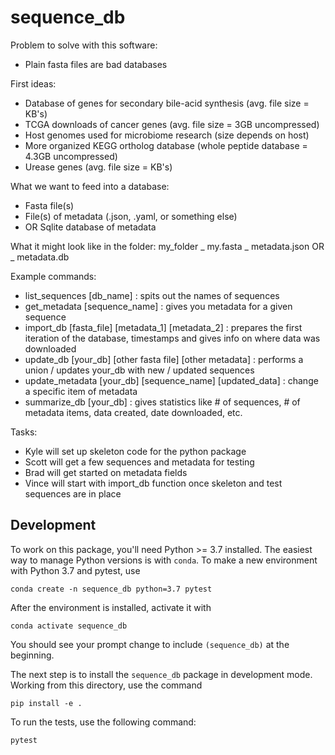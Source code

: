 # sequence_db

Problem to solve with this software:
* Plain fasta files are bad databases

First ideas:
* Database of genes for secondary bile-acid synthesis (avg. file size = KB's)
* TCGA downloads of cancer genes (avg. file size = 3GB uncompressed)
* Host genomes used for microbiome research (size depends on host)
* More organized KEGG ortholog database (whole peptide database = 4.3GB uncompressed)
* Urease genes (avg. file size = KB's)

What we want to feed into a database:
* Fasta file(s)
* File(s) of metadata (.json, .yaml, or something else)
* OR Sqlite database of metadata

What it might look like in the folder:
my_folder
  \_ my.fasta
  \_ metadata.json OR
  \_ metadata.db

Example commands:
* list_sequences [db_name] : spits out the names of sequences
* get_metadata [sequence_name] : gives you metadata for a given sequence
* import_db [fasta_file] [metadata_1] [metadata_2] : prepares the first iteration of the database, timestamps and gives info on where data was downloaded
* update_db [your_db] [other fasta file] [other metadata] : performs a union / updates your_db with new / updated sequences
* update_metadata [your_db] [sequence_name] [updated_data] : change a specific item of metadata
* summarize_db [your_db] : gives statistics like # of sequences, # of metadata items, data created, date downloaded, etc.

Tasks:
* Kyle will set up skeleton code for the python package
* Scott will get a few sequences and metadata for testing
* Brad will get started on metadata fields
* Vince will start with import_db function once skeleton and test sequences are in place

## Development

To work on this package, you'll need Python >= 3.7 installed. The
easiest way to manage Python versions is with `conda`. To make a new
environment with Python 3.7 and pytest, use

    conda create -n sequence_db python=3.7 pytest

After the environment is installed, activate it with

    conda activate sequence_db

You should see your prompt change to include `(sequence_db)` at the
beginning.

The next step is to install the `sequence_db` package in development
mode. Working from this directory, use the command

    pip install -e .

To run the tests, use the following command:

    pytest
